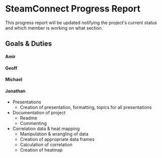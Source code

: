 # SteamConnect Progress Report
This progress report will be updated notifying the project's current status and which member is working on what section.
## Goals & Duties
#### Amir
#### Geoff
#### Michael
#### Jonathan
- Presentations
  - Creation of presentation, formatting, topics for all presentations
- Documentation of project
  - Readme
  - Commenting
- Correlation data & heat mapping
  - Manipulation & wrangling of data
  - Creation of appropriate data frames
  - Calculation of correlation
  - Creation of heatmap
